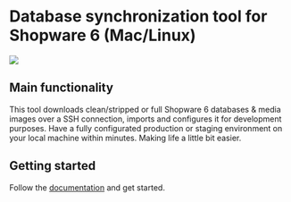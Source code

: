 # Database synchronization tool for Shopware 6 (Mac/Linux)
![](https://i.imgur.com/QWNjULB.png)

## Main functionality
This tool downloads clean/stripped or full Shopware 6 databases & media images over a SSH connection, imports and configures it for development purposes. Have a fully configurated production or staging environment on your local machine within minutes. Making life a little bit easier.

## Getting started
Follow the [documentation](https://github.com/sidworks-dev/sw-db-sync/wiki) and get started.
